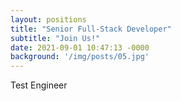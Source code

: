 ```yaml
---
layout: positions
title: "Senior Full-Stack Developer"
subtitle: "Join Us!"
date: 2021-09-01 10:47:13 -0000
background: '/img/posts/05.jpg'
---
```


Test Engineer

